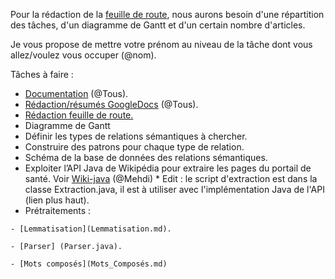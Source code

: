 Pour la rédaction de la [feuille de route](https://docs.google.com/document/d/1hVKvKnYavUa3t5YR7DXdv8axV_xTp4d7cR52NmEoBZ4/edit), nous aurons besoin d'une répartition des tâches, d'un diagramme de Gantt et d'un certain nombre d'articles.

Je vous propose de mettre votre prénom au niveau de la tâche dont vous allez/voulez vous occuper (@nom).


Tâches à faire : 
   - [Documentation](Documentation.md) (@Tous).
   - [Rédaction/résumés GoogleDocs](https://docs.google.com/document/d/1B3ZxXHIWrSXmgT70XtfHgsPEy4kvb6lxuAdGVvLGDXA/edit) (@Tous).
   - [Rédaction feuille de route.](https://docs.google.com/document/d/1hVKvKnYavUa3t5YR7DXdv8axV_xTp4d7cR52NmEoBZ4/edit)
   - Diagramme de Gantt
   - Définir les types de relations sémantiques à chercher.
   - Construire des patrons pour chaque type de relation.
   - Schéma de la base de données des relations sémantiques.
   - Exploiter l’API Java de Wikipédia pour extraire les pages du portail de santé. Voir [Wiki-java](https://github.com/MER-C/wiki-java/wiki/Extended-documentation) (@Mehdi)
   	* Edit : le script d'extraction est dans la classe Extraction.java, il est à utiliser avec l'implémentation Java de l'API (lien plus haut). 
   - Prétraitements : 

	- [Lemmatisation](Lemmatisation.md).
	  
	- [Parser] (Parser.java).

	- [Mots composés](Mots_Composés.md)

	  
